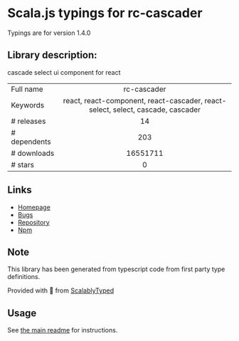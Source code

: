 
# Scala.js typings for rc-cascader

Typings are for version 1.4.0

## Library description:
cascade select ui component for react

|                    |                 |
| ------------------ | :-------------: |
| Full name          | rc-cascader |
| Keywords           | react, react-component, react-cascader, react-select, select, cascade, cascader |
| # releases         | 14 |
| # dependents       | 203 |
| # downloads        | 16551711 |
| # stars            | 0 |

## Links
- [Homepage](https://github.com/react-component/cascader)
- [Bugs](https://github.com/react-component/cascader/issues)
- [Repository](https://github.com/react-component/cascader)
- [Npm](https://www.npmjs.com/package/rc-cascader)
    


## Note
This library has been generated from typescript code from first party type definitions.

Provided with :purple_heart: from [ScalablyTyped](https://github.com/oyvindberg/ScalablyTyped)

## Usage
See [the main readme](../../readme.md) for instructions.


